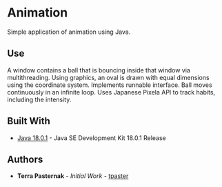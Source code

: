 # Animation

Simple application of animation using Java.  

## Use

A window contains a ball that is bouncing inside that window via multithreading. Using graphics, an oval is drawn with equal dimensions using the coordinate system. Implements runnable interface. Ball moves continuously in an infinite loop.
Uses Japanese Pixela API to track habits, including the intensity.

## Built With

* [Java 18.0.1](https://www.oracle.com/java/technologies/javase/jdk18-archive-downloads.html/) - Java SE Development Kit 18.0.1 Release

## Authors

* **Terra Pasternak** - *Initial Work* - [tpaster](https://github.com/tpaster)
